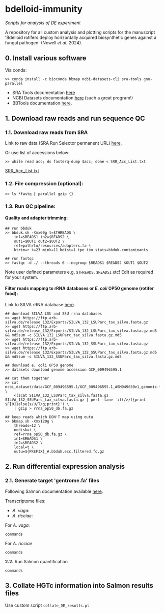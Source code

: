 # bdelloid-immunity
_Scripts for analysis of DE experiment_

A repository for all custom analysis and plotting scripts for the manuscript 'Bdelloid rotifers deploy horizontally acquired biosynthetic genes against a fungal pathogen' (Nowell _et al._ 2024). 

## 0. Install various software

Via conda:
```
>> conda install -c bioconda bbmap ncbi-datasets-cli sra-tools gnu-parallel
```
+ SRA Tools documentation [here](https://github.com/ncbi/sra-tools)
+ NCBI Datasets documentation [here](https://www.ncbi.nlm.nih.gov/datasets/docs/v2/download-and-install/) (such a great program!)
+ BBTools documentation [here](https://jgi.doe.gov/data-and-tools/software-tools/bbtools/bb-tools-user-guide/).

## 1. Download raw reads and run sequence QC

### 1.1. Download raw reads from SRA 

Link to raw data (SRA Run Selector permanent URL) [here](https://www.ncbi.nlm.nih.gov/Traces/study/?query_key=3&WebEnv=MCID_664cb51e8626ff46afab21f6&o=acc_s%3Aa&s=ERR4469891,ERR4469902,ERR4469903,ERR4469904,ERR4469905,ERR4469906,ERR4469907,ERR4469908,ERR4471099,ERR4471100,ERR4471101,ERR4471102,ERR4471104,ERR4471105,ERR4471106,ERR4471107,ERR4471108,ERR4471109,ERR4471110,ERR4471111,ERR4471113,ERR4471114,ERR4471115,ERR4471116#).

Or use list of accessions below:
```
>> while read acc; do fasterq-dump $acc; done < SRR_Acc_List.txt
```
[SRR_Acc_List.txt](SRR_Acc_List.txt)

### 1.2. File compression (optional):
```
>> ls *fastq | parallel gzip {}
```

### 1.3. Run QC pipeline:

#### Quality and adapter trimming:
```
## run bbduk
>> bbduk.sh -Xmx60g t=$THREADS \
    in1=$READS1 in2=$READS2 \
    out1=$OUT1 out2=$OUT2 \
    ref=path/to/resources/adapters.fa \
    ktrim=r k=23 mink=11 hdist=1 tpe tbo stats=bbduk.contaminants

## run fastqc
>> fastqc -d ./ --threads 6 --nogroup $READS1 $READS2 $OUT1 $OUT2
```
Note user defined parameters e.g. `$THREADS`, `$READS1` etc! Edit as required for your system.

#### Filter reads mapping to rRNA databases or _E. coli_ OP50 genome (rotifer food):

Link to SILVA rRNA database [here](https://www.arb-silva.de/).

```
## download SILVA LSU and SSU rrna databases
>> wget https://ftp.arb-silva.de/release_132/Exports/SILVA_132_LSUParc_tax_silva.fasta.gz
>> wget https://ftp.arb-silva.de/release_132/Exports/SILVA_132_LSUParc_tax_silva.fasta.gz.md5 && md5sum -c SILVA_132_LSUParc_tax_silva.fasta.gz.md5
>> wget https://ftp.arb-silva.de/release_132/Exports/SILVA_132_SSUParc_tax_silva.fasta.gz
>> wget https://ftp.arb-silva.de/release_132/Exports/SILVA_132_SSUParc_tax_silva.fasta.gz.md5 && md5sum -c SILVA_132_SSUParc_tax_silva.fasta.gz.md5

## download e. coli OP50 genome
>> datasets download genome accession GCF_009496595.1

## cat them together
>> cat ncbi_dataset/data/GCF_009496595.1/GCF_009496595.1_ASM949659v1_genomic.fna \
    <(zcat SILVA_132_LSUParc_tax_silva.fasta.gz SILVA_132_SSUParc_tax_silva.fasta.gz | perl -lane 'if(/>/){print $F[0]}else{s/U/T/g;print}') \
    | gzip > rrna_op50_db.fa.gz

## keep reads which DON'T map using outu
>> bbmap.sh -Xmx120g \
    threads=12 \
    nodisk=t \
    ref=rrna_op50_db.fa.gz \
    in1=$READS1 \
    in2=$READS2 \
    local=t \
    outu=${PREFIX}_#.bbduk.ecc.filtered.fq.gz
```

## 2. Run differential expression analysis

### 2.1. Generate target 'gentrome.fa' files

Following Salmon documentation available [here](https://salmon.readthedocs.io/en/latest/).

Transcriptome files:
+ _A. vaga_:
+ _A. ricciae_:

For _A. vaga_:
```
commands
```

For _A. ricciae_
```
commands
```

**2.2.** Run Salmon quantification

```
commands
```

## 3. Collate HGTc information into Salmon results files

Use custom script `collate_DE_results.pl` 
